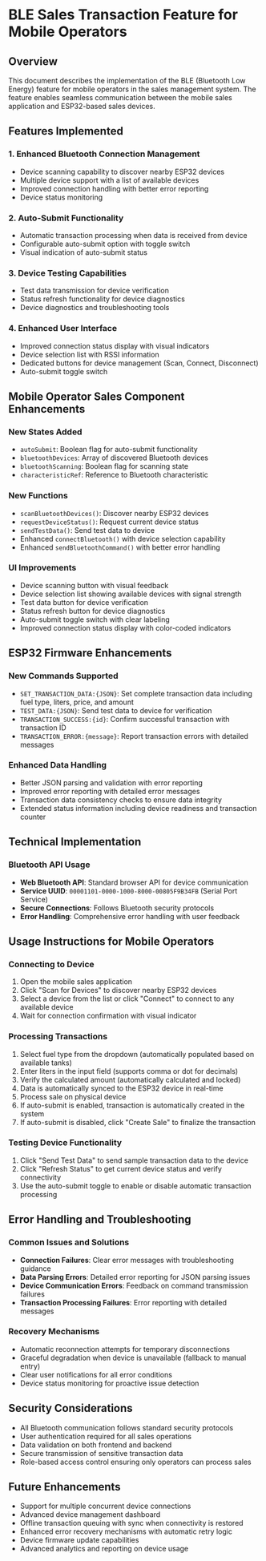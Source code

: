 # BLE Sales Transaction Feature for Mobile Operators

## Overview
This document describes the implementation of the BLE (Bluetooth Low Energy) feature for mobile operators in the sales management system. The feature enables seamless communication between the mobile sales application and ESP32-based sales devices.

## Features Implemented

### 1. Enhanced Bluetooth Connection Management
- Device scanning capability to discover nearby ESP32 devices
- Multiple device support with a list of available devices
- Improved connection handling with better error reporting
- Device status monitoring

### 2. Auto-Submit Functionality
- Automatic transaction processing when data is received from device
- Configurable auto-submit option with toggle switch
- Visual indication of auto-submit status

### 3. Device Testing Capabilities
- Test data transmission for device verification
- Status refresh functionality for device diagnostics
- Device diagnostics and troubleshooting tools

### 4. Enhanced User Interface
- Improved connection status display with visual indicators
- Device selection list with RSSI information
- Dedicated buttons for device management (Scan, Connect, Disconnect)
- Auto-submit toggle switch

## Mobile Operator Sales Component Enhancements

### New States Added
- `autoSubmit`: Boolean flag for auto-submit functionality
- `bluetoothDevices`: Array of discovered Bluetooth devices
- `bluetoothScanning`: Boolean flag for scanning state
- `characteristicRef`: Reference to Bluetooth characteristic

### New Functions
- `scanBluetoothDevices()`: Discover nearby ESP32 devices
- `requestDeviceStatus()`: Request current device status
- `sendTestData()`: Send test data to device
- Enhanced `connectBluetooth()` with device selection capability
- Enhanced `sendBluetoothCommand()` with better error handling

### UI Improvements
- Device scanning button with visual feedback
- Device selection list showing available devices with signal strength
- Test data button for device verification
- Status refresh button for device diagnostics
- Auto-submit toggle switch with clear labeling
- Improved connection status display with color-coded indicators

## ESP32 Firmware Enhancements

### New Commands Supported
- `SET_TRANSACTION_DATA:{JSON}`: Set complete transaction data including fuel type, liters, price, and amount
- `TEST_DATA:{JSON}`: Send test data to device for verification
- `TRANSACTION_SUCCESS:{id}`: Confirm successful transaction with transaction ID
- `TRANSACTION_ERROR:{message}`: Report transaction errors with detailed messages

### Enhanced Data Handling
- Better JSON parsing and validation with error reporting
- Improved error reporting with detailed error messages
- Transaction data consistency checks to ensure data integrity
- Extended status information including device readiness and transaction counter

## Technical Implementation

### Bluetooth API Usage
- **Web Bluetooth API**: Standard browser API for device communication
- **Service UUID**: `00001101-0000-1000-8000-00805F9B34FB` (Serial Port Service)
- **Secure Connections**: Follows Bluetooth security protocols
- **Error Handling**: Comprehensive error handling with user feedback

## Usage Instructions for Mobile Operators

### Connecting to Device
1. Open the mobile sales application
2. Click "Scan for Devices" to discover nearby ESP32 devices
3. Select a device from the list or click "Connect" to connect to any available device
4. Wait for connection confirmation with visual indicator

### Processing Transactions
1. Select fuel type from the dropdown (automatically populated based on available tanks)
2. Enter liters in the input field (supports comma or dot for decimals)
3. Verify the calculated amount (automatically calculated and locked)
4. Data is automatically synced to the ESP32 device in real-time
5. Process sale on physical device
6. If auto-submit is enabled, transaction is automatically created in the system
7. If auto-submit is disabled, click "Create Sale" to finalize the transaction

### Testing Device Functionality
1. Click "Send Test Data" to send sample transaction data to the device
2. Click "Refresh Status" to get current device status and verify connectivity
3. Use the auto-submit toggle to enable or disable automatic transaction processing

## Error Handling and Troubleshooting

### Common Issues and Solutions
- **Connection Failures**: Clear error messages with troubleshooting guidance
- **Data Parsing Errors**: Detailed error reporting for JSON parsing issues
- **Device Communication Errors**: Feedback on command transmission failures
- **Transaction Processing Failures**: Error reporting with detailed messages

### Recovery Mechanisms
- Automatic reconnection attempts for temporary disconnections
- Graceful degradation when device is unavailable (fallback to manual entry)
- Clear user notifications for all error conditions
- Device status monitoring for proactive issue detection

## Security Considerations
- All Bluetooth communication follows standard security protocols
- User authentication required for all sales operations
- Data validation on both frontend and backend
- Secure transmission of sensitive transaction data
- Role-based access control ensuring only operators can process sales

## Future Enhancements
- Support for multiple concurrent device connections
- Advanced device management dashboard
- Offline transaction queuing with sync when connectivity is restored
- Enhanced error recovery mechanisms with automatic retry logic
- Device firmware update capabilities
- Advanced analytics and reporting on device usage